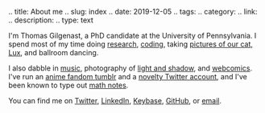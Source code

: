 .. title: About me
.. slug: index
.. date: 2019-12-05
.. tags: 
.. category: 
.. link: 
.. description: 
.. type: text

I'm Thomas Gilgenast, a PhD candidate at the University of Pennsylvania. I spend most of my time doing [research](/research), [coding](/coding), taking [pictures of our cat, Lux](/galleries/lux), and ballroom dancing.

I also dabble in [music](https://soundcloud.com/wangilshen-and-sons), photography of [light and shadow](https://edge-of-night-or-riot-blog.tumblr.com), and [webcomics](http://romanchickens.gilgi.org). I've run an [anime fandom tumblr](https://kill-la-kill-or-riot.tumblr.com) and a [novelty Twitter account](https://twitter.com/ti4earthshaker), and I've been known to type out [math notes](/math).

You can find me on [Twitter](https://twitter.com/thomasgilgenast), [LinkedIn](https://www.linkedin.com/in/thomasgilgenast), [Keybase](https://keybase.io/gilgi), [GitHub](https://github.com/thomasgilgenast), or [email](mailto:site@gilgi.org).
